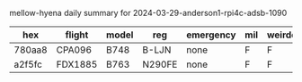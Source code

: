 mellow-hyena daily summary for 2024-03-29-anderson1-rpi4c-adsb-1090

|hex|flight|model|reg|emergency|mil|weirdo|
|--|--|--|--|--|--|--|
|780aa8|CPA096|B748|B-LJN|none|F|F|
|a2f5fc|FDX1885|B763|N290FE|none|F|F|
